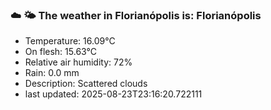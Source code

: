 ### ☁️ 🌤️  The weather in Florianópolis is: Florianópolis

- Temperature: 16.09°C
- On flesh: 15.63°C
- Relative air humidity: 72%
- Rain: 0.0 mm
- Description: Scattered clouds
- last updated: 2025-08-23T23:16:20.722111
